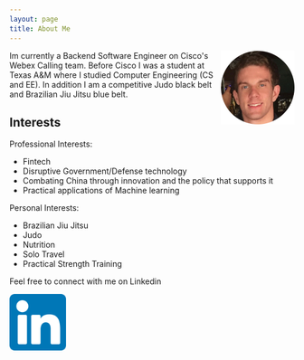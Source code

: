 ```yaml
---
layout: page
title: About Me
---
```


<img src="/images/erik.png" alt="erik"
	title="Head shot" width="130" height="130" align="right" />

Im currently a Backend Software Engineer on Cisco's Webex Calling team. Before Cisco I was a student at Texas A&M where I studied Computer Engineering (CS and EE). In addition I am a competitive Judo black belt and Brazilian Jiu Jitsu blue belt. 

## Interests

Professional Interests:
* Fintech
* Disruptive Government/Defense technology
* Combating China through innovation and the policy that supports it
* Practical applications of Machine learning 

Personal Interests:
* Brazilian Jiu Jitsu
* Judo
* Nutrition 
* Solo Travel
* Practical Strength Training


Feel free to connect with me on Linkedin

<a href="https://www.linkedin.com/in/erik-kirkegaard-789733b1/">
  <img src="/images/linkedin.png" width="100" height="100">
</a>
